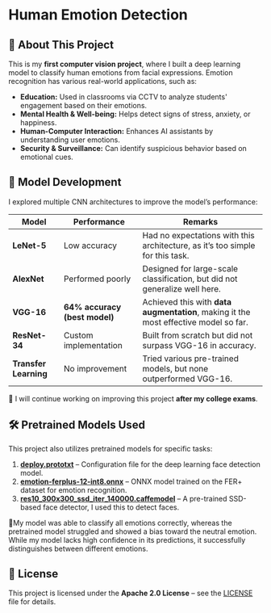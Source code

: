 # **Human Emotion Detection**  

## **📌 About This Project**  
This is my **first computer vision project**, where I built a deep learning model to classify human emotions from facial expressions. Emotion recognition has various real-world applications, such as:  
- **Education:** Used in classrooms via CCTV to analyze students' engagement based on their emotions.  
- **Mental Health & Well-being:** Helps detect signs of stress, anxiety, or happiness.  
- **Human-Computer Interaction:** Enhances AI assistants by understanding user emotions.  
- **Security & Surveillance:** Can identify suspicious behavior based on emotional cues.  

## **🧠 Model Development**  
I explored multiple CNN architectures to improve the model’s performance:  

| **Model** | **Performance** | **Remarks** |  
|-----------|---------------|-------------|  
| **LeNet-5** | Low accuracy | Had no expectations with this architecture, as it’s too simple for this task. |  
| **AlexNet** | Performed poorly | Designed for large-scale classification, but did not generalize well here. |  
| **VGG-16** | **64% accuracy (best model)** | Achieved this with **data augmentation**, making it the most effective model so far. |  
| **ResNet-34** | Custom implementation | Built from scratch but did not surpass VGG-16 in accuracy. |  
| **Transfer Learning** | No improvement | Tried various pre-trained models, but none outperformed VGG-16. |  

🔹 I will continue working on improving this project **after my college exams**.  

## **🛠 Pretrained Models Used**  
This project also utilizes pretrained models for specific tasks:  

1. **[deploy.prototxt](https://github.com/opencv/opencv/tree/master/samples/dnn/face_detector)** – Configuration file for the deep learning face detection model.  
2. **[emotion-ferplus-12-int8.onnx](https://github.com/onnx/models/tree/main/vision/body_analysis/emotion_ferplus)** – ONNX model trained on the FER+ dataset for emotion recognition.  
3. **[res10_300x300_ssd_iter_140000.caffemodel](https://github.com/opencv/opencv/blob/master/samples/dnn/face_detector)** – A pre-trained SSD-based face detector, I used this to detect faces. 

🔹My model was able to classify all emotions correctly, whereas the pretrained model struggled and showed a bias toward the neutral emotion. While my model lacks high confidence in its predictions, it successfully distinguishes between different emotions.

## **📜 License**  
This project is licensed under the **Apache 2.0 License** – see the [LICENSE](./LICENSE) file for details.  
